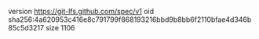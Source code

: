 version https://git-lfs.github.com/spec/v1
oid sha256:4a620953c416e8c791799f868193216bbd9b8bb6f2110bfae4d346b85c5d3217
size 1106
